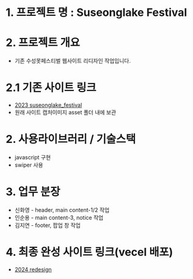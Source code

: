 # 1. 프로젝트 명 : Suseonglake Festival

# 2. 프로젝트 개요

- 기존 수성못페스티벌 웹사이트 리디자인 작업입니다.

# 2.1 기존 사이트 링크

- [2023 suseonglake_festival](http://www.ssfestival.net/)
- 원래 사이트 캡처이미지 asset 폴더 내에 보관

# 2. 사용라이브러리 / 기술스택

- javascript 구현
- swiper 사용

# 3. 업무 분장

- 신화영 - header, main content-1/2 작업
- 인순용 - main content-3, notice 작업
- 김지연 - footer, 팝업 창 작업

# 4. 최종 완성 사이트 링크(vecel 배포)

- [2024 redesign](https://suseonglakefestival-shy.vercel.app/)
